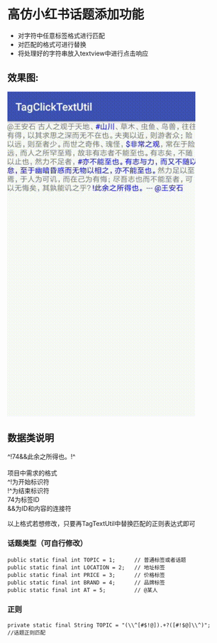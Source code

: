 # 高仿小红书话题添加功能

* 对字符中任意标签格式进行匹配     
* 对匹配的格式可进行替换    
* 将处理好的字符串放入textview中进行点击响应


## 效果图:

![](/result.gif)
<br>

## 数据类说明
^!74&&此余之所得也。!^  
<br>
项目中需求的格式
<br>
^!为开始标识符
<br>
!^为结束标识符
<br>
74为标签ID
<br>
&&为ID和内容的连接符

以上格式若想修改，只要再TagTextUtil中替换匹配的正则表达式即可

### 话题类型（可自行修改）
    public static final int TOPIC = 1;      // 普通标签或者话题
    public static final int LOCATION = 2;   // 地址标签
    public static final int PRICE = 3;      // 价格标签
    public static final int BRAND = 4;      // 品牌标签
    public static final int AT = 5;         // @某人

### 正则
    private static final String TOPIC = "(\\^[#$!@]).+?([#!$@]\\^)";        //话题正则匹配
